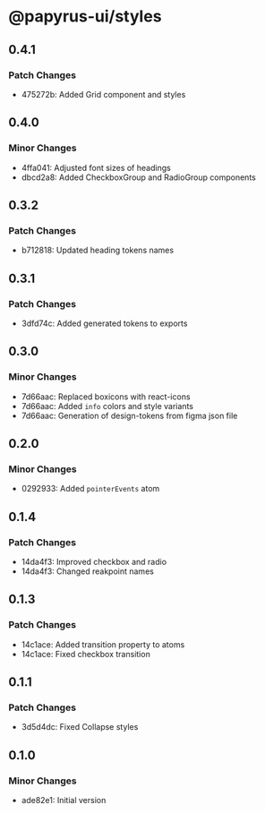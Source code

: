 # @papyrus-ui/styles

## 0.4.1

### Patch Changes

- 475272b: Added Grid component and styles

## 0.4.0

### Minor Changes

- 4ffa041: Adjusted font sizes of headings
- dbcd2a8: Added CheckboxGroup and RadioGroup components

## 0.3.2

### Patch Changes

- b712818: Updated heading tokens names

## 0.3.1

### Patch Changes

- 3dfd74c: Added generated tokens to exports

## 0.3.0

### Minor Changes

- 7d66aac: Replaced boxicons with react-icons
- 7d66aac: Added `info` colors and style variants
- 7d66aac: Generation of design-tokens from figma json file

## 0.2.0

### Minor Changes

- 0292933: Added `pointerEvents` atom

## 0.1.4

### Patch Changes

- 14da4f3: Improved checkbox and radio
- 14da4f3: Changed reakpoint names

## 0.1.3

### Patch Changes

- 14c1ace: Added transition property to atoms
- 14c1ace: Fixed checkbox transition

## 0.1.1

### Patch Changes

- 3d5d4dc: Fixed Collapse styles

## 0.1.0

### Minor Changes

- ade82e1: Initial version
